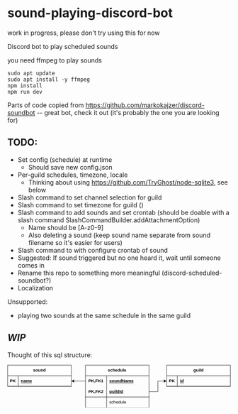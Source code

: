 # sound-playing-discord-bot

work in progress, please don't try using this for now

Discord bot to play scheduled sounds

you need ffmpeg to play sounds

```
sudo apt update
sudo apt install -y ffmpeg
npm install
npm run dev
```

Parts of code copied from https://github.com/markokajzer/discord-soundbot -- great bot, check it out (it's probably the one you are looking for)

## TODO:

- Set config (schedule) at runtime
  - Should save new config.json
- Per-guild schedules, timezone, locale
  - Thinking about using https://github.com/TryGhost/node-sqlite3, see below
- Slash command to set channel selection for guild
- Slash command to set timezone for guild ()
- Slash command to add sounds and set crontab (should be doable with a slash command SlashCommandBuilder.addAttachmentOption)
  - Name should be [A-z0-9]
  - Also deleting a sound (keep sound name separate from sound filename so it's easier for users)
- Slash command to with configure crontab of sound
- Suggested: If sound triggered but no one heard it, wait until someone comes in
- Rename this repo to something more meaningful (discord-scheduled-soundbot?)
- Localization

Unsupported:

- playing two sounds at the same schedule in the same guild

## _WIP_

Thought of this sql structure:

<svg xmlns="http://www.w3.org/2000/svg" xmlns:xlink="http://www.w3.org/1999/xlink" version="1.1" width="631px" viewBox="-0.5 -0.5 631 121" style="max-width:100%;max-height:121px;"><defs/><g><g data-cell-id="0"><g data-cell-id="1"><g data-cell-id="XtF2-nozLZ1TxbdhUJxO-1"><g><path d="M 0 30 L 0 0 L 180 0 L 180 30" fill="rgb(255, 255, 255)" stroke="rgb(0, 0, 0)" stroke-miterlimit="10" pointer-events="all"/><path d="M 0 30 L 0 60 L 180 60 L 180 30" fill="none" stroke="rgb(0, 0, 0)" stroke-miterlimit="10" pointer-events="none"/><path d="M 0 30 L 180 30" fill="none" stroke="rgb(0, 0, 0)" stroke-miterlimit="10" pointer-events="none"/><path d="M 30 30 L 30 60" fill="none" stroke="rgb(0, 0, 0)" stroke-miterlimit="10" pointer-events="none"/></g><g><g transform="translate(-0.5 -0.5)"><switch><foreignObject style="overflow: visible; text-align: left;" pointer-events="none" width="100%" height="100%" requiredFeatures="http://www.w3.org/TR/SVG11/feature#Extensibility"><div xmlns="http://www.w3.org/1999/xhtml" style="display: flex; align-items: unsafe center; justify-content: unsafe center; width: 1px; height: 1px; padding-top: 15px; margin-left: 90px;"><div style="box-sizing: border-box; font-size: 0px; text-align: center;" data-drawio-colors="color: rgb(0, 0, 0); "><div style="display: inline-block; font-size: 12px; font-family: &quot;Helvetica&quot;; color: rgb(0, 0, 0); line-height: 1.2; pointer-events: all; font-weight: bold; white-space: nowrap;"><div>sound</div></div></div></div></foreignObject><text x="90" y="19" fill="rgb(0, 0, 0)" font-family="&quot;Helvetica&quot;" font-size="12px" text-anchor="middle" font-weight="bold">sound</text></switch></g></g><g data-cell-id="XtF2-nozLZ1TxbdhUJxO-2"><g><path d="M 0 30 M 180 30 M 180 60 L 0 60" fill="none" stroke="rgb(0, 0, 0)" stroke-linecap="square" stroke-miterlimit="10" pointer-events="none"/></g><g data-cell-id="XtF2-nozLZ1TxbdhUJxO-3"><g><rect x="0" y="30" width="30" height="30" fill="none" stroke="none" pointer-events="all"/><path d="M 0 30 M 30 30 M 30 60 M 0 60" fill="none" stroke="rgb(0, 0, 0)" stroke-linecap="square" stroke-miterlimit="10" pointer-events="all"/></g><g><g transform="translate(-0.5 -0.5)"><switch><foreignObject style="overflow: visible; text-align: left;" pointer-events="none" width="100%" height="100%" requiredFeatures="http://www.w3.org/TR/SVG11/feature#Extensibility"><div xmlns="http://www.w3.org/1999/xhtml" style="display: flex; align-items: unsafe center; justify-content: unsafe center; width: 28px; height: 1px; padding-top: 45px; margin-left: 1px;"><div style="box-sizing: border-box; font-size: 0px; text-align: center; max-height: 26px; overflow: hidden;" data-drawio-colors="color: rgb(0, 0, 0); "><div style="display: inline-block; font-size: 12px; font-family: &quot;Helvetica&quot;; color: rgb(0, 0, 0); line-height: 1.2; pointer-events: all; font-weight: bold; white-space: normal; overflow-wrap: normal;">PK</div></div></div></foreignObject><text x="15" y="49" fill="rgb(0, 0, 0)" font-family="&quot;Helvetica&quot;" font-size="12px" text-anchor="middle" font-weight="bold">PK</text></switch></g></g></g><g data-cell-id="XtF2-nozLZ1TxbdhUJxO-4"><g><rect x="30" y="30" width="150" height="30" fill="none" stroke="none" pointer-events="all"/><path d="M 30 30 M 180 30 M 180 60 M 30 60" fill="none" stroke="rgb(0, 0, 0)" stroke-linecap="square" stroke-miterlimit="10" pointer-events="all"/></g><g><g transform="translate(-0.5 -0.5)"><switch><foreignObject style="overflow: visible; text-align: left;" pointer-events="none" width="100%" height="100%" requiredFeatures="http://www.w3.org/TR/SVG11/feature#Extensibility"><div xmlns="http://www.w3.org/1999/xhtml" style="display: flex; align-items: unsafe center; justify-content: unsafe flex-start; width: 142px; height: 1px; padding-top: 45px; margin-left: 38px;"><div style="box-sizing: border-box; font-size: 0px; text-align: left; max-height: 26px; overflow: hidden;" data-drawio-colors="color: rgb(0, 0, 0); "><div style="display: inline-block; font-size: 12px; font-family: &quot;Helvetica&quot;; color: rgb(0, 0, 0); line-height: 1.2; pointer-events: all; font-weight: bold; text-decoration: underline; white-space: normal; overflow-wrap: normal;">name</div></div></div></foreignObject><text x="38" y="49" fill="rgb(0, 0, 0)" font-family="&quot;Helvetica&quot;" font-size="12px" font-weight="bold" text-decoration="underline">name</text></switch></g></g></g></g></g><g data-cell-id="XtF2-nozLZ1TxbdhUJxO-14"><g><path d="M 220 30 L 220 0 L 400 0 L 400 30" fill="rgb(255, 255, 255)" stroke="rgb(0, 0, 0)" stroke-miterlimit="10" pointer-events="all"/><path d="M 220 30 L 220 120 L 400 120 L 400 30" fill="none" stroke="rgb(0, 0, 0)" stroke-miterlimit="10" pointer-events="none"/><path d="M 220 30 L 400 30" fill="none" stroke="rgb(0, 0, 0)" stroke-miterlimit="10" pointer-events="none"/><path d="M 280 30 L 280 60 L 280 90 L 280 120" fill="none" stroke="rgb(0, 0, 0)" stroke-miterlimit="10" pointer-events="none"/></g><g><g transform="translate(-0.5 -0.5)"><switch><foreignObject style="overflow: visible; text-align: left;" pointer-events="none" width="100%" height="100%" requiredFeatures="http://www.w3.org/TR/SVG11/feature#Extensibility"><div xmlns="http://www.w3.org/1999/xhtml" style="display: flex; align-items: unsafe center; justify-content: unsafe center; width: 178px; height: 1px; padding-top: 15px; margin-left: 221px;"><div style="box-sizing: border-box; font-size: 0px; text-align: center;" data-drawio-colors="color: rgb(0, 0, 0); "><div style="display: inline-block; font-size: 12px; font-family: &quot;Helvetica&quot;; color: rgb(0, 0, 0); line-height: 1.2; pointer-events: all; font-weight: bold; white-space: normal; overflow-wrap: normal;">schedule</div></div></div></foreignObject><text x="310" y="19" fill="rgb(0, 0, 0)" font-family="&quot;Helvetica&quot;" font-size="12px" text-anchor="middle" font-weight="bold">schedule</text></switch></g></g><g data-cell-id="XtF2-nozLZ1TxbdhUJxO-15"><g/><g data-cell-id="XtF2-nozLZ1TxbdhUJxO-16"><g><rect x="220" y="30" width="60" height="30" fill="none" stroke="none" pointer-events="all"/><path d="M 220 30 M 280 30 M 280 60 M 220 60" fill="none" stroke="rgb(0, 0, 0)" stroke-linecap="square" stroke-miterlimit="10" pointer-events="all"/></g><g><g transform="translate(-0.5 -0.5)"><switch><foreignObject style="overflow: visible; text-align: left;" pointer-events="none" width="100%" height="100%" requiredFeatures="http://www.w3.org/TR/SVG11/feature#Extensibility"><div xmlns="http://www.w3.org/1999/xhtml" style="display: flex; align-items: unsafe center; justify-content: unsafe center; width: 58px; height: 1px; padding-top: 45px; margin-left: 221px;"><div style="box-sizing: border-box; font-size: 0px; text-align: center; max-height: 26px; overflow: hidden;" data-drawio-colors="color: rgb(0, 0, 0); "><div style="display: inline-block; font-size: 12px; font-family: &quot;Helvetica&quot;; color: rgb(0, 0, 0); line-height: 1.2; pointer-events: all; font-weight: bold; white-space: normal; overflow-wrap: normal;">PK,FK1</div></div></div></foreignObject><text x="250" y="49" fill="rgb(0, 0, 0)" font-family="&quot;Helvetica&quot;" font-size="12px" text-anchor="middle" font-weight="bold">PK,FK1</text></switch></g></g></g><g data-cell-id="XtF2-nozLZ1TxbdhUJxO-17"><g><rect x="280" y="30" width="120" height="30" fill="none" stroke="none" pointer-events="all"/><path d="M 280 30 M 400 30 M 400 60 M 280 60" fill="none" stroke="rgb(0, 0, 0)" stroke-linecap="square" stroke-miterlimit="10" pointer-events="all"/></g><g><g transform="translate(-0.5 -0.5)"><switch><foreignObject style="overflow: visible; text-align: left;" pointer-events="none" width="100%" height="100%" requiredFeatures="http://www.w3.org/TR/SVG11/feature#Extensibility"><div xmlns="http://www.w3.org/1999/xhtml" style="display: flex; align-items: unsafe center; justify-content: unsafe flex-start; width: 112px; height: 1px; padding-top: 45px; margin-left: 288px;"><div style="box-sizing: border-box; font-size: 0px; text-align: left; max-height: 26px; overflow: hidden;" data-drawio-colors="color: rgb(0, 0, 0); "><div style="display: inline-block; font-size: 12px; font-family: &quot;Helvetica&quot;; color: rgb(0, 0, 0); line-height: 1.2; pointer-events: all; font-weight: bold; text-decoration: underline; white-space: normal; overflow-wrap: normal;">soundName</div></div></div></foreignObject><text x="288" y="49" fill="rgb(0, 0, 0)" font-family="&quot;Helvetica&quot;" font-size="12px" font-weight="bold" text-decoration="underline">soundName</text></switch></g></g></g></g><g data-cell-id="XtF2-nozLZ1TxbdhUJxO-18"><g><path d="M 220 60 M 400 60 M 400 90 L 220 90" fill="none" stroke="rgb(0, 0, 0)" stroke-linecap="square" stroke-miterlimit="10" pointer-events="none"/></g><g data-cell-id="XtF2-nozLZ1TxbdhUJxO-19"><g><rect x="220" y="60" width="60" height="30" fill="none" stroke="none" pointer-events="all"/><path d="M 220 60 M 280 60 M 280 90 M 220 90" fill="none" stroke="rgb(0, 0, 0)" stroke-linecap="square" stroke-miterlimit="10" pointer-events="all"/></g><g><g transform="translate(-0.5 -0.5)"><switch><foreignObject style="overflow: visible; text-align: left;" pointer-events="none" width="100%" height="100%" requiredFeatures="http://www.w3.org/TR/SVG11/feature#Extensibility"><div xmlns="http://www.w3.org/1999/xhtml" style="display: flex; align-items: unsafe center; justify-content: unsafe center; width: 58px; height: 1px; padding-top: 75px; margin-left: 221px;"><div style="box-sizing: border-box; font-size: 0px; text-align: center; max-height: 26px; overflow: hidden;" data-drawio-colors="color: rgb(0, 0, 0); "><div style="display: inline-block; font-size: 12px; font-family: &quot;Helvetica&quot;; color: rgb(0, 0, 0); line-height: 1.2; pointer-events: all; font-weight: bold; white-space: normal; overflow-wrap: normal;">PK,FK2</div></div></div></foreignObject><text x="250" y="79" fill="rgb(0, 0, 0)" font-family="&quot;Helvetica&quot;" font-size="12px" text-anchor="middle" font-weight="bold">PK,FK2</text></switch></g></g></g><g data-cell-id="XtF2-nozLZ1TxbdhUJxO-20"><g><rect x="280" y="60" width="120" height="30" fill="none" stroke="none" pointer-events="all"/><path d="M 280 60 M 400 60 M 400 90 M 280 90" fill="none" stroke="rgb(0, 0, 0)" stroke-linecap="square" stroke-miterlimit="10" pointer-events="all"/></g><g><g transform="translate(-0.5 -0.5)"><switch><foreignObject style="overflow: visible; text-align: left;" pointer-events="none" width="100%" height="100%" requiredFeatures="http://www.w3.org/TR/SVG11/feature#Extensibility"><div xmlns="http://www.w3.org/1999/xhtml" style="display: flex; align-items: unsafe center; justify-content: unsafe flex-start; width: 112px; height: 1px; padding-top: 75px; margin-left: 288px;"><div style="box-sizing: border-box; font-size: 0px; text-align: left; max-height: 26px; overflow: hidden;" data-drawio-colors="color: rgb(0, 0, 0); "><div style="display: inline-block; font-size: 12px; font-family: &quot;Helvetica&quot;; color: rgb(0, 0, 0); line-height: 1.2; pointer-events: all; font-weight: bold; text-decoration: underline; white-space: normal; overflow-wrap: normal;">guildId</div></div></div></foreignObject><text x="288" y="79" fill="rgb(0, 0, 0)" font-family="&quot;Helvetica&quot;" font-size="12px" font-weight="bold" text-decoration="underline">guildId</text></switch></g></g></g></g><g data-cell-id="XtF2-nozLZ1TxbdhUJxO-21"><g/><g data-cell-id="XtF2-nozLZ1TxbdhUJxO-22"><g><rect x="220" y="90" width="60" height="30" fill="none" stroke="none" pointer-events="all"/><path d="M 220 90 M 280 90 M 280 120 M 220 120" fill="none" stroke="rgb(0, 0, 0)" stroke-linecap="square" stroke-miterlimit="10" pointer-events="all"/></g></g><g data-cell-id="XtF2-nozLZ1TxbdhUJxO-23"><g><rect x="280" y="90" width="120" height="30" fill="none" stroke="none" pointer-events="all"/><path d="M 280 90 M 400 90 M 400 120 M 280 120" fill="none" stroke="rgb(0, 0, 0)" stroke-linecap="square" stroke-miterlimit="10" pointer-events="all"/></g><g><g transform="translate(-0.5 -0.5)"><switch><foreignObject style="overflow: visible; text-align: left;" pointer-events="none" width="100%" height="100%" requiredFeatures="http://www.w3.org/TR/SVG11/feature#Extensibility"><div xmlns="http://www.w3.org/1999/xhtml" style="display: flex; align-items: unsafe center; justify-content: unsafe flex-start; width: 112px; height: 1px; padding-top: 105px; margin-left: 288px;"><div style="box-sizing: border-box; font-size: 0px; text-align: left; max-height: 26px; overflow: hidden;" data-drawio-colors="color: rgb(0, 0, 0); "><div style="display: inline-block; font-size: 12px; font-family: &quot;Helvetica&quot;; color: rgb(0, 0, 0); line-height: 1.2; pointer-events: all; white-space: normal; overflow-wrap: normal;">schedule</div></div></div></foreignObject><text x="288" y="109" fill="rgb(0, 0, 0)" font-family="&quot;Helvetica&quot;" font-size="12px">schedule</text></switch></g></g></g></g></g><g data-cell-id="XtF2-nozLZ1TxbdhUJxO-27"><g><path d="M 450 30 L 450 0 L 630 0 L 630 30" fill="rgb(255, 255, 255)" stroke="rgb(0, 0, 0)" stroke-miterlimit="10" pointer-events="all"/><path d="M 450 30 L 450 60 L 630 60 L 630 30" fill="none" stroke="rgb(0, 0, 0)" stroke-miterlimit="10" pointer-events="none"/><path d="M 450 30 L 630 30" fill="none" stroke="rgb(0, 0, 0)" stroke-miterlimit="10" pointer-events="none"/><path d="M 480 30 L 480 60" fill="none" stroke="rgb(0, 0, 0)" stroke-miterlimit="10" pointer-events="none"/></g><g><g transform="translate(-0.5 -0.5)"><switch><foreignObject style="overflow: visible; text-align: left;" pointer-events="none" width="100%" height="100%" requiredFeatures="http://www.w3.org/TR/SVG11/feature#Extensibility"><div xmlns="http://www.w3.org/1999/xhtml" style="display: flex; align-items: unsafe center; justify-content: unsafe center; width: 1px; height: 1px; padding-top: 15px; margin-left: 540px;"><div style="box-sizing: border-box; font-size: 0px; text-align: center;" data-drawio-colors="color: rgb(0, 0, 0); "><div style="display: inline-block; font-size: 12px; font-family: &quot;Helvetica&quot;; color: rgb(0, 0, 0); line-height: 1.2; pointer-events: all; font-weight: bold; white-space: nowrap;">guild</div></div></div></foreignObject><text x="540" y="19" fill="rgb(0, 0, 0)" font-family="&quot;Helvetica&quot;" font-size="12px" text-anchor="middle" font-weight="bold">guild</text></switch></g></g><g data-cell-id="XtF2-nozLZ1TxbdhUJxO-28"><g><path d="M 450 30 M 630 30 M 630 60 L 450 60" fill="none" stroke="rgb(0, 0, 0)" stroke-linecap="square" stroke-miterlimit="10" pointer-events="none"/></g><g data-cell-id="XtF2-nozLZ1TxbdhUJxO-29"><g><rect x="450" y="30" width="30" height="30" fill="none" stroke="none" pointer-events="all"/><path d="M 450 30 M 480 30 M 480 60 M 450 60" fill="none" stroke="rgb(0, 0, 0)" stroke-linecap="square" stroke-miterlimit="10" pointer-events="all"/></g><g><g transform="translate(-0.5 -0.5)"><switch><foreignObject style="overflow: visible; text-align: left;" pointer-events="none" width="100%" height="100%" requiredFeatures="http://www.w3.org/TR/SVG11/feature#Extensibility"><div xmlns="http://www.w3.org/1999/xhtml" style="display: flex; align-items: unsafe center; justify-content: unsafe center; width: 28px; height: 1px; padding-top: 45px; margin-left: 451px;"><div style="box-sizing: border-box; font-size: 0px; text-align: center; max-height: 26px; overflow: hidden;" data-drawio-colors="color: rgb(0, 0, 0); "><div style="display: inline-block; font-size: 12px; font-family: &quot;Helvetica&quot;; color: rgb(0, 0, 0); line-height: 1.2; pointer-events: all; font-weight: bold; white-space: normal; overflow-wrap: normal;">PK</div></div></div></foreignObject><text x="465" y="49" fill="rgb(0, 0, 0)" font-family="&quot;Helvetica&quot;" font-size="12px" text-anchor="middle" font-weight="bold">PK</text></switch></g></g></g><g data-cell-id="XtF2-nozLZ1TxbdhUJxO-30"><g><rect x="480" y="30" width="150" height="30" fill="none" stroke="none" pointer-events="all"/><path d="M 480 30 M 630 30 M 630 60 M 480 60" fill="none" stroke="rgb(0, 0, 0)" stroke-linecap="square" stroke-miterlimit="10" pointer-events="all"/></g><g><g transform="translate(-0.5 -0.5)"><switch><foreignObject style="overflow: visible; text-align: left;" pointer-events="none" width="100%" height="100%" requiredFeatures="http://www.w3.org/TR/SVG11/feature#Extensibility"><div xmlns="http://www.w3.org/1999/xhtml" style="display: flex; align-items: unsafe center; justify-content: unsafe flex-start; width: 142px; height: 1px; padding-top: 45px; margin-left: 488px;"><div style="box-sizing: border-box; font-size: 0px; text-align: left; max-height: 26px; overflow: hidden;" data-drawio-colors="color: rgb(0, 0, 0); "><div style="display: inline-block; font-size: 12px; font-family: &quot;Helvetica&quot;; color: rgb(0, 0, 0); line-height: 1.2; pointer-events: all; font-weight: bold; text-decoration: underline; white-space: normal; overflow-wrap: normal;">id</div></div></div></foreignObject><text x="488" y="49" fill="rgb(0, 0, 0)" font-family="&quot;Helvetica&quot;" font-size="12px" font-weight="bold" text-decoration="underline">id</text></switch></g></g></g></g></g><g data-cell-id="XtF2-nozLZ1TxbdhUJxO-31"><g><path d="M 220 45 L 186.37 45" fill="none" stroke="rgb(0, 0, 0)" stroke-miterlimit="10" pointer-events="stroke"/><path d="M 181.12 45 L 188.12 41.5 L 186.37 45 L 188.12 48.5 Z" fill="rgb(0, 0, 0)" stroke="rgb(0, 0, 0)" stroke-miterlimit="10" pointer-events="all"/></g></g><g data-cell-id="XtF2-nozLZ1TxbdhUJxO-32"><g><path d="M 400 75 L 425 75 L 425 45 L 443.63 45" fill="none" stroke="rgb(0, 0, 0)" stroke-miterlimit="10" pointer-events="stroke"/><path d="M 448.88 45 L 441.88 48.5 L 443.63 45 L 441.88 41.5 Z" fill="rgb(0, 0, 0)" stroke="rgb(0, 0, 0)" stroke-miterlimit="10" pointer-events="all"/></g></g></g></g></g><switch><g requiredFeatures="http://www.w3.org/TR/SVG11/feature#Extensibility"/><a transform="translate(0,-5)" xlink:href="https://www.drawio.com/doc/faq/svg-export-text-problems" target="_blank"><text text-anchor="middle" font-size="10px" x="50%" y="100%">Text is not SVG - cannot display</text></a></switch></svg>
